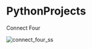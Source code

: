 # PythonProjects
Connect Four

![connect_four_ss](https://user-images.githubusercontent.com/80106093/149663721-54d3e51f-2aa9-433a-aca9-530c2ac1357c.png)
